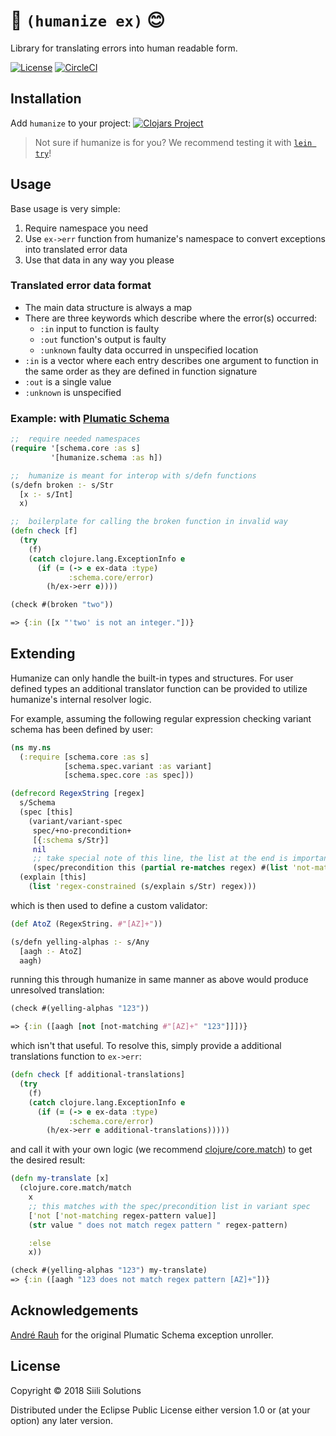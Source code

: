 #  &#129302; `(humanize ex)` &#128522;

Library for translating errors into human readable form.

[![License](https://img.shields.io/badge/License-EPL%201.0-red.svg)](https://opensource.org/licenses/EPL-1.0) [![CircleCI](https://circleci.com/gh/siilisolutions/humanize.svg?style=svg)](https://circleci.com/gh/siilisolutions/humanize)

## Installation

Add `humanize` to your project:
[![Clojars Project](https://img.shields.io/clojars/v/siili/humanize.svg)](https://clojars.org/siili/humanize)

> Not sure if humanize is for you? We recommend testing it with [`lein try`](https://github.com/rkneufeld/lein-try)!

## Usage

Base usage is very simple:
 1. Require namespace you need
 1. Use `ex->err` function from humanize's namespace to convert exceptions into translated error data
 1. Use that data in any way you please

### Translated error data format

 - The main data structure is always a map
 - There are three keywords which describe where the error(s) occurred:
   - `:in` input to function is faulty
   - `:out` function's output is faulty
   - `:unknown` faulty data occurred in unspecified location
 - `:in` is a vector where each entry describes one argument to function in the same order as they are defined in function signature
 - `:out` is a single value
 - `:unknown` is unspecified

### Example: with [Plumatic Schema](https://github.com/plumatic/schema)

```clojure
;;  require needed namespaces
(require '[schema.core :as s]
         '[humanize.schema :as h])

;;  humanize is meant for interop with s/defn functions
(s/defn broken :- s/Str
  [x :- s/Int]
  x)

;;  boilerplate for calling the broken function in invalid way
(defn check [f]
  (try
    (f)
    (catch clojure.lang.ExceptionInfo e
      (if (= (-> e ex-data :type)
             :schema.core/error)
        (h/ex->err e))))

(check #(broken "two"))

=> {:in ([x "'two' is not an integer."])}
```

## Extending

Humanize can only handle the built-in types and structures. For user defined types an additional translator function can be provided to utilize humanize's internal resolver logic.

For example, assuming the following regular expression checking variant schema has been defined by user:
```clojure
(ns my.ns
  (:require [schema.core :as s]
            [schema.spec.variant :as variant]
            [schema.spec.core :as spec]))

(defrecord RegexString [regex]
  s/Schema
  (spec [this]
    (variant/variant-spec
     spec/+no-precondition+
     [{:schema s/Str}]
     nil
     ;; take special note of this line, the list at the end is important
     (spec/precondition this (partial re-matches regex) #(list 'not-matching regex %))))
  (explain [this]
    (list 'regex-constrained (s/explain s/Str) regex)))
```

which is then used to define a custom validator:
```clojure
(def AtoZ (RegexString. #"[AZ]+"))

(s/defn yelling-alphas :- s/Any
  [aagh :- AtoZ]
  aagh)
```
running this through humanize in same manner as above would produce unresolved translation:
```clojure
(check #(yelling-alphas "123"))

=> {:in ([aagh [not [not-matching #"[AZ]+" "123"]]])}
```
which isn't that useful. To resolve this, simply provide a additional translations function to `ex->err`:
```clojure
(defn check [f additional-translations]
  (try
    (f)
    (catch clojure.lang.ExceptionInfo e
      (if (= (-> e ex-data :type)
             :schema.core/error)
        (h/ex->err e additional-translations)))))
```
and call it with your own logic (we recommend [clojure/core.match](https://github.com/clojure/core.match)) to get the desired result:

```clojure
(defn my-translate [x]
  (clojure.core.match/match
    x
    ;; this matches with the spec/precondition list in variant spec
    ['not ['not-matching regex-pattern value]]
    (str value " does not match regex pattern " regex-pattern)

    :else
    x))

(check #(yelling-alphas "123") my-translate)
=> {:in ([aagh "123 does not match regex pattern [AZ]+"])}
```

## Acknowledgements

[André Rauh](https://gist.github.com/rauhs/cfdb55a8314e0d3f4862) for the original Plumatic Schema exception unroller.

## License

Copyright © 2018 Siili Solutions

Distributed under the Eclipse Public License either version 1.0 or (at
your option) any later version.
